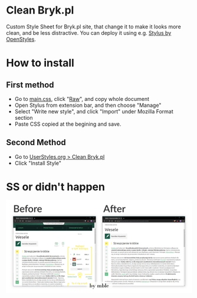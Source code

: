 # Clean Bryk.pl
Custom Style Sheet for Bryk.pl site, that change it to make it looks more clean, and be less distractive. You can deploy it using e.g. [Stylus by OpenStyles](https://github.com/openstyles/stylus/).

# How to install
## First method
* Go to [main.css](./main.css), click "[Raw](./main.css?raw=true)", and copy whole document
* Open Stylus from extension bar, and then choose "Manage"
* Select "Write new style", and click "Import" under Mozilla Format section
* Paste CSS copied at the begining and save.
## Second Method
* Go to [UserStyles.org > Clean Bryk.pl](https://UserStyles.org/styles/175569/clean-bryk-pl)
* Click "Install Style"

# SS or didn't happen
![Screenshot of Clean Bryk.pl custom style sheet - Before and After](./screenshot.jpg?raw=true "Screenshot - Before and After")
